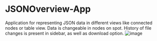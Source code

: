 # JSONOverview-App
Application for representing JSON data in different views like connected nodes or table view. Data is changeable in nodes on spot. History of file changes is present in sidebar, as well as download option.
![image](https://github.com/user-attachments/assets/ac852318-35cf-4fd5-963a-2c63952b478b)
